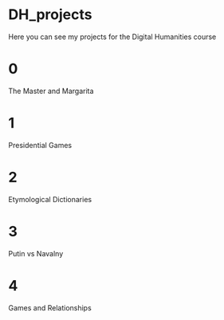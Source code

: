 # DH_projects
Here you can see my projects for the Digital Humanities course

# 0
The Master and Margarita

# 1
Presidential Games

# 2
Etymological Dictionaries

# 3
Putin vs Navalny

# 4
Games and Relationships
